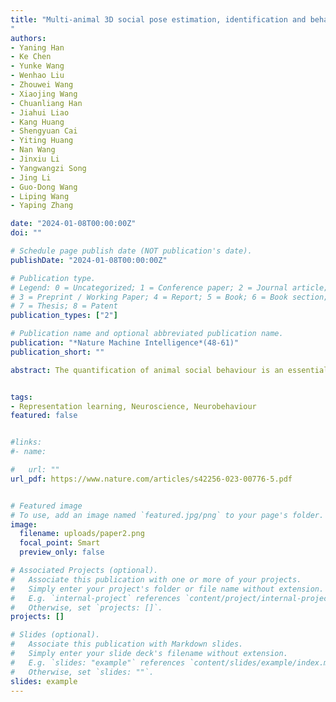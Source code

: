 ```yaml
---
title: "Multi-animal 3D social pose estimation, identification and behaviour embedding with a few-shot learning framework
"
authors:
- Yaning Han
- Ke Chen
- Yunke Wang
- Wenhao Liu
- Zhouwei Wang
- Xiaojing Wang
- Chuanliang Han
- Jiahui Liao
- Kang Huang
- Shengyuan Cai
- Yiting Huang
- Nan Wang
- Jinxiu Li
- Yangwangzi Song
- Jing Li
- Guo-Dong Wang
- Liping Wang
- Yaping Zhang

date: "2024-01-08T00:00:00Z"
doi: ""

# Schedule page publish date (NOT publication's date).
publishDate: "2024-01-08T00:00:00Z"

# Publication type.
# Legend: 0 = Uncategorized; 1 = Conference paper; 2 = Journal article;
# 3 = Preprint / Working Paper; 4 = Report; 5 = Book; 6 = Book section;
# 7 = Thesis; 8 = Patent
publication_types: ["2"]

# Publication name and optional abbreviated publication name.
publication: "*Nature Machine Intelligence*(48-61)"
publication_short: ""

abstract: The quantification of animal social behaviour is an essential step to reveal brain functions and psychiatric disorders during interaction phases. While deep learning-based approaches have enabled precise pose estimation, identification and behavioural classification of multi-animals, their application is challenged by the lack of well-annotated datasets. Here we show a computational framework, the Social Behavior Atlas (SBeA) used to overcome the problem caused by the limited datasets. SBeA uses a much smaller number of labelled frames for multi-animal three-dimensional pose estimation, achieves label-free identification recognition and successfully applies unsupervised dynamic learning to social behaviour classification. SBeA is validated to uncover previously overlooked social behaviour phenotypes of autism spectrum disorder knockout mice. Our results also demonstrate that the SBeA can achieve high performance across various species using existing customized datasets. These findings highlight the potential of SBeA for quantifying subtle social behaviours in the fields of neuroscience and ecology.


tags:
- Representation learning, Neuroscience, Neurobehaviour
featured: false


#links:
#- name: 

#   url: ""
url_pdf: https://www.nature.com/articles/s42256-023-00776-5.pdf


# Featured image
# To use, add an image named `featured.jpg/png` to your page's folder. 
image:
  filename: uploads/paper2.png
  focal_point: Smart
  preview_only: false

# Associated Projects (optional).
#   Associate this publication with one or more of your projects.
#   Simply enter your project's folder or file name without extension.
#   E.g. `internal-project` references `content/project/internal-project/index.md`.
#   Otherwise, set `projects: []`.
projects: []

# Slides (optional).
#   Associate this publication with Markdown slides.
#   Simply enter your slide deck's filename without extension.
#   E.g. `slides: "example"` references `content/slides/example/index.md`.
#   Otherwise, set `slides: ""`.
slides: example
---
```


